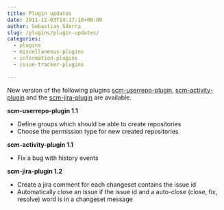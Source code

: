 ```yaml
---
title: Plugin updates
date: 2011-12-03T14:17:10+00:00
author: Sebastian Sdorra
slug: /plugins/plugin-updates/
categories:
  - plugins
  - miscellaneous-plugins
  - information-plugins
  - issue-tracker-plugins

---
```

New version of the following plugins [scm-userrepo-plugin](https://bitbucket.org/sdorra/scm-userrepo-plugin), [scm-activity-plugin](https://github.com/scm-manager/scm-activity-plugin) and the [scm-jira-plugin](https://github.com/scm-manager/scm-jira-plugin) are available.

**scm-userrepo-plugin 1.1**

- Define groups which should be able to create repositories
- Choose the permission type for new created repositories

**scm-activity-plugin 1.1**

- Fix a bug with history events

**scm-jira-plugin 1.2**

- Create a jira comment for each changeset contains the issue id
- Automatically close an issue if the issue id and a auto-close (close, fix, resolve) word is in a changeset message

